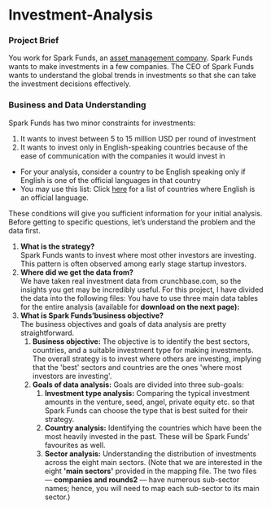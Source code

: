 # Investment-Analysis

### Project Brief
You work for Spark Funds, an [asset management company](http://www.wallstreetmojo.com/what-is-asset-management-company-amc/). Spark Funds wants to make investments in a few companies. The CEO of Spark Funds wants to understand the global trends in investments so that she can take the investment decisions effectively.

### Business and Data Understanding
Spark Funds has two minor constraints for investments:

1. It wants to invest between 5 to 15 million USD per round of investment
2. It wants to invest only in English-speaking countries because of the ease of communication with the companies it would invest in

- For your analysis, consider a country to be English speaking only if English is one of the official languages in that country
- You may use this list: Click [here](https://en.wikipedia.org/wiki/List_of_territorial_entities_where_English_is_an_official_language) for a list of countries where English is an official language.

These conditions will give you sufficient information for your initial analysis. Before getting to specific questions, let’s understand the problem and the data first.

1. **What is the strategy?**<br>
Spark Funds wants to invest where most other investors are investing. This pattern is often observed among early stage startup investors.
2. **Where did we get the data from?**<br>
We have taken real investment data from crunchbase.com, so the insights you get may be incredibly useful. For this project, I have divided the data into the following files:
You have to use three main data tables for the entire analysis (available for **download on the next page):**
3. **What is Spark Funds’business objective?**<br>
The business objectives and goals of data analysis are pretty straightforward.
    1. **Business objective:** The objective is to identify the best sectors, countries, and a suitable investment type for making investments. The overall strategy is to invest where others are investing, implying that the 'best' sectors and countries are the ones 'where most investors are investing'.
    2. **Goals of data analysis:**  Goals are divided into three sub-goals:
    	  1. **Investment type analysis:** Comparing the typical investment amounts in the venture, seed, angel, private equity etc. so that Spark Funds can choose the type that is best suited for their strategy.
    	  2. **Country analysis:** Identifying the countries which have been the most heavily invested in the past. These will be Spark Funds’ favourites as well.
    	  3. **Sector analysis:** Understanding the distribution of investments across the eight main sectors. (Note that we are interested in the eight **'main sectors'** provided in the mapping file. The two files — **companies and rounds2** — have numerous sub-sector names; hence, you will need to map each sub-sector to its main sector.)

